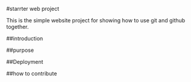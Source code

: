 #starrter web project

This is the simple website project for showing how to use git and github together.

##introduction

##purpose

##Deployment

##how to contribute
